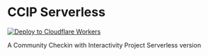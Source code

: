 # CCIP Serverless

[![Deploy to Cloudflare Workers](https://deploy.workers.cloudflare.com/button)](https://deploy.workers.cloudflare.com/?url=https://github.com/elct9620/CCIP-Serverless)

A Community Checkin with Interactivity Project Serverless version
